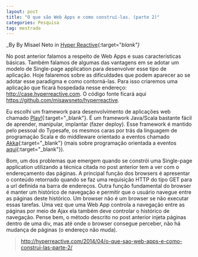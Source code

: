 ```yaml
---
layout: post
title: "O que são Web Apps e como construí-las. (parte 2)"
categories: Pesquisa
tag: mestrado
---
```


_By By Misael Neto in [Hyper Reactive](http://hyperreactive.com/){:target="_blank"}_

No post anterior falamos a respeito de Web Apps e suas características básicas. Também falamos de algumas das vantagens em se adotar um modelo de Single-page application para desenvolver esse tipo de aplicação. Hoje falaremos sobre as dificuldades que podem aparecer ao se adotar esse paradigma e como contorná-las. Para isso criaremos uma aplicação que ficará hospedada nesse endereço: <http://case.hyperreactive.com>. O código fonte ficará aqui <https://github.com/misawsneto/hyperreactive>.

Eu escolhi um framework para desenvolvimento de aplicações web chamado [Play!](https://www.playframework.com/){:target="_blank"}. É um framework Java/Scala bastante fácil de aprender, manipular, implantar (fazer deploy). Esse framework é mantido pelo pessoal do Typesafe, os mesmos caras por trás da linguagem de programação Scala e do middleware orientado a eventos chamado [Akka](https://akka.io/){:target="_blank"} (mais sobre programação orientada a eventos [aqui](http://hyperreactive.com/2013/12/o-que-e-event-driven-architecture-e-o-modelo-de-atores-de-hewitt/){:target="_blank"}).

Bom, um dos problemas que emergem quando se constrói uma Single-page application utilizando a técnica citada no post anterior tem a ver com o endereçamento das páginas. A principal função dos browsers é apresentar o conteúdo retornado quando se faz uma requisição HTTP do tipo GET para a url definida na barra de endereços. Outra função fundamental do browser é manter um histórico de navegação e permitir que o usuário navegue entre as páginas deste histórico. Um browser não é um browser se não executar essas tarefas. Uma vez que uma Web App controla a navegação entre as páginas por meio de Ajax ela também deve controlar o histórico de navegação. Pense bem, o método descrito no post anterior injeta páginas dentro de uma div, mas até onde o browser consegue perceber, não há mudança de páginas (o endereço não muda).

> <http://hyperreactive.com/2014/04/o-que-sao-web-apps-e-como-construi-las-parte-2/>